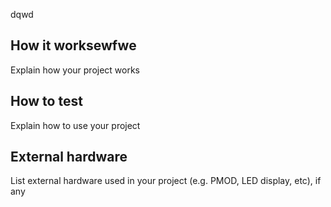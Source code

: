 <!---

This file is used to generate your project datasheet. Please fill in the information below and delete any unused
sections.

You can also include images in this folder and reference them in the markdown. Each image must be less than
512 kb in size, and the combined size of all images must be less than 1 MB.
-->
dqwd
## How it worksewfwe

Explain how your project works

## How to test

Explain how to use your project

## External hardware

List external hardware used in your project (e.g. PMOD, LED display, etc), if any

